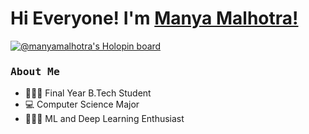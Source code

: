 # Hi Everyone! I'm [Manya Malhotra!](https://www.linkedin.com/in/manyamalhotra/) 

[![@manyamalhotra's Holopin board](https://holopin.me/manyamalhotra)](https://holopin.io/@manyamalhotra)

<h3><b><samp>About Me </samp></b></h3>

- 👨🏻‍🎓 Final Year B.Tech Student
- 💻 Computer Science Major
- 👨🏻‍💻 ML and Deep Learning Enthusiast


<!---
manyamalhotra/manyamalhotra is a ✨ special ✨ repository because its `README.md` (this file) appears on your GitHub profile.
You can click the Preview link to take a look at your changes.
--->
